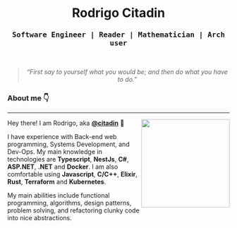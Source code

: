 <h1 align="center">Rodrigo Citadin</h1>
    
<div align="center">
<h3><samp>Software Engineer | Reader | Mathematician | Arch user</samp></h3>
<br>

<blockquote>
    <p><i>
        “First say to yourself what you would be; and then do what you have to do.”
    </i></p>
</blockquote>
</div>

<h3>About me 👇</h3>

---


<div align="right" style="margin:auto">
     <a href="https://github.com/rodrigocitadin">
        <img 
          height="200em"
          src="https://github-readme-stats.vercel.app/api/top-langs/?username=rodrigocitadin&hide=html,css,shell,lua&langs_count=6&hide_border=true&layout=compact&show_icons=true&line_height=24&theme=transparent&title_color=4a86d1&custom_title=My%20favorite%20languages"
          align="right"
        />
    </a>
</div>


Hey there! I am Rodrigo, aka [**@citadin**](https://linkedin.com/in/rodrigobcitadin) :wave:

I have experience with Back-end web programming, Systems Development, and Dev-Ops. My main knowledge in technologies are **Typescript**, **NestJs**, **C#**, **ASP.NET**, **.NET** and **Docker**. I am also comfortable using **Javascript**, **C/C++**, **Elixir**, **Rust**, **Terraform** and **Kubernetes**.

My main abilities include functional programming, algorithms, design patterns, problem solving, and refactoring clunky code into nice abstractions. 

</div>
